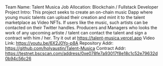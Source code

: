 Team Name: Talent Musica
Job Allocation: Blockchain / Fullstack Developer
Project Intro: This project seeks to create an on-chain music Dapp where young music talents can upload their creation and mint it to the talent marketplace as Video NFTs. If users like the music, such artists can be contacted on their Twitter handles. Producers and Managers who looks the work of any upcoming artiste / talent can contact the talent and sign a contract with him / her. Try it out at https://talent-musica.vercel.app
Video Link: https://youtu.be/6X2J0Yo-p8A
Repository Addr: https://github.com/holyaustin/Talent-Musica
Contract Addr: https://testnet.bscscan.com/address/0xe078fe7a93017f8e18c1c52e79632d0b94c56c26
